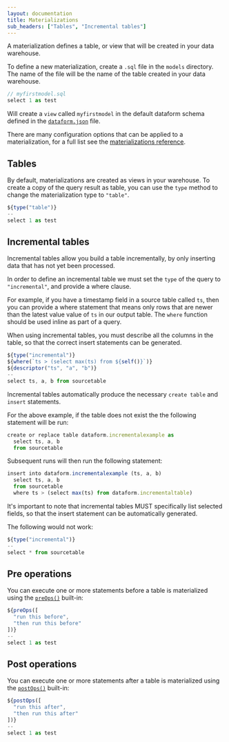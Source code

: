 ```yaml
---
layout: documentation
title: Materializations
sub_headers: ["Tables", "Incremental tables"]
---
```


A materialization defines a table, or view that will be created in your data warehouse.

To define a new materialization, create a `.sql` file in the `models` directory. The name of the file will be the name of the table created in your data warehouse.

```js
// myfirstmodel.sql
select 1 as test
```

Will create a `view` called `myfirstmodel` in the default dataform schema defined in the [`dataform.json`](/configuration/#dataform.json) file.

There are many configuration options that can be applied to a materialization, for a full list see the [materializations reference](/reference/materializations).

## Tables

By default, materializations are created as views in your warehouse. To create a copy of the query result as table, you can use the `type` method to change the materialization type to `"table"`.

```js
${type("table")}
--
select 1 as test
```

## Incremental tables

Incremental tables allow you build a table incrementally, by only inserting data that has not yet been processed.

In order to define an incremental table we must set the `type` of the query to `"incremental"`, and provide a where clause.

For example, if you have a timestamp field in a source table called `ts`, then you can provide a where statement that means only rows that are newer than the latest value value of `ts` in our output table. The `where` function should be used inline as part of a query.

<p>
<div class="bp3-callout bp3-icon-info-sign bp3-intent-warning" markdown="1">
When using incremental tables, you must describe all the columns in the table, so that the correct insert statements can be generated.
</div>
</p>

```js
${type("incremental")}
${where(`ts > (select max(ts) from ${self()}`)}
${descriptor("ts", "a", "b")}
--
select ts, a, b from sourcetable
```

Incremental tables automatically produce the necessary `create table` and `insert` statements.

For the above example, if the table does not exist the the following statement will be run:

```js
create or replace table dataform.incrementalexample as
  select ts, a, b
  from sourcetable
```

Subsequent runs will then run the following statement:

```js
insert into dataform.incrementalexample (ts, a, b)
  select ts, a, b
  from sourcetable
  where ts > (select max(ts) from dataform.incrementaltable)
```

It's important to note that incremental tables MUST specifically list selected fields, so that the insert statement can be automatically generated.

The following would not work:
```js
${type("incremental")}
--
select * from sourcetable
```

## Pre operations

You can execute one or more statements before a table is materialized using the [`preOps()`](/built-in-functions#preOps) built-in:

```js
${preOps([
  "run this before",
  "then run this before"
])}
--
select 1 as test
```

## Post operations

You can execute one or more statements after a table is materialized using the [`postOps()`](/built-in-functions#postOps) built-in:

```js
${postOps([
  "run this after",
  "then run this after"
])}
--
select 1 as test
```
